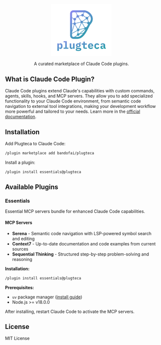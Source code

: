<div style="text-align: center">
  <img src="docs/logo.png" alt="Plugteca Logo" width="200"/>
</div>
<p style="text-align: center">
  A curated marketplace of Claude Code plugins.
</p>

## What is Claude Code Plugin?

Claude Code plugins extend Claude's capabilities with custom commands, agents, skills, hooks, and MCP servers. They allow you to add specialized functionality to your Claude Code environment, from semantic code navigation to external tool integrations, making your development workflow more powerful and tailored to your needs. Learn more in the [official documentation](https://docs.claude.com/en/docs/claude-code/plugins).

## Installation

Add Plugteca to Claude Code:

```bash
/plugin marketplace add bandofai/plugteca
```

Install a plugin:

```bash
/plugin install essentials@plugteca
```

## Available Plugins

### Essentials

Essential MCP servers bundle for enhanced Claude Code capabilities.

#### MCP Servers

- **Serena** - Semantic code navigation with LSP-powered symbol search and editing
- **Context7** - Up-to-date documentation and code examples from current sources
- **Sequential Thinking** - Structured step-by-step problem-solving and reasoning

**Installation:**
```bash
/plugin install essentials@plugteca
```

**Prerequisites:**
- `uv` package manager ([install guide](https://docs.astral.sh/uv/getting-started/installation/))
- Node.js >= v18.0.0

After installing, restart Claude Code to activate the MCP servers.

## License

MIT License
